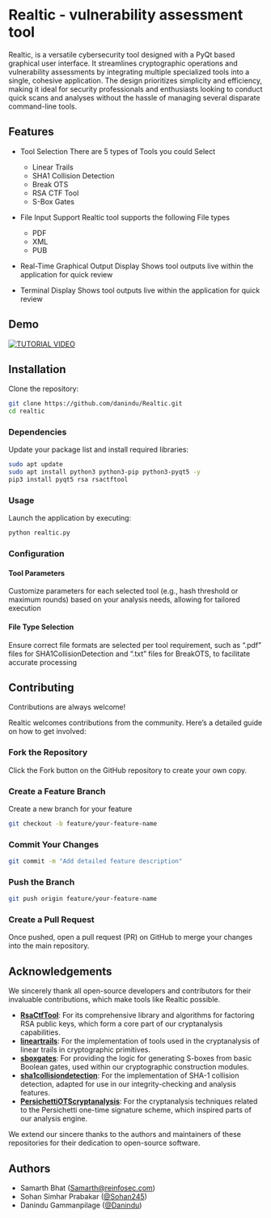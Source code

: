 # Realtic - vulnerability assessment tool

Realtic, is a versatile cybersecurity tool designed with a PyQt based graphical user interface. It streamlines cryptographic operations and vulnerability assessments by integrating multiple specialized tools into a single, cohesive application. The design prioritizes simplicity and efficiency, making it ideal for security professionals and enthusiasts looking to conduct quick scans and analyses without the hassle of managing several disparate command-line tools.


## Features

- Tool Selection 
    There are 5 types of Tools you could Select
     - Linear Trails
    -   SHA1 Collision Detection
    - Break OTS
    - RSA CTF Tool
    - S-Box Gates


- File Input Support
    Realtic tool supports the following File types
    - PDF
    - XML
    - PUB
    

- Real-Time Graphical Output Display
    Shows tool outputs live within the application for quick review

- Terminal Display
    Shows tool outputs live within the application for quick review


## Demo

[![TUTORIAL VIDEO](https://img.youtube.com/vi/Q6xYT5xk0I0/0.jpg)](https://www.youtube.com/watch?v=Q6xYT5xk0I0)

## Installation

Clone the repository:

```bash
git clone https://github.com/danindu/Realtic.git
cd realtic
```

### Dependencies

Update your package list and install required libraries:

```bash
sudo apt update
sudo apt install python3 python3-pip python3-pyqt5 -y
pip3 install pyqt5 rsa rsactftool
```

### Usage

Launch the application by executing:

```bash
python realtic.py
```

### Configuration

#### Tool Parameters

Customize parameters for each selected tool (e.g., hash threshold or maximum
rounds) based on your analysis needs, allowing for tailored execution

#### File Type Selection

Ensure correct file formats are selected per tool requirement, such as “.pdf” files for
SHA1CollisionDetection and “.txt” files for BreakOTS, to facilitate accurate
processing


## Contributing

Contributions are always welcome!

Realtic welcomes contributions from the community. Here’s a detailed guide on how to get involved:

### Fork the Repository

Click the Fork button on the GitHub repository to create your own copy.

### Create a Feature Branch

Create a new branch for your feature

```bash
git checkout -b feature/your-feature-name
```
### Commit Your Changes

```bash
git commit -m "Add detailed feature description"
```

### Push the Branch

```bash
git push origin feature/your-feature-name
```

### Create a Pull Request
Once pushed, open a pull request (PR) on GitHub to merge your changes into the main repository.

## Acknowledgements

We sincerely thank all open-source developers and contributors for their invaluable contributions, which make tools like Realtic possible.

* **[RsaCtfTool](https://github.com/RsaCtfTool/RsaCtfTool)**: For its comprehensive library and algorithms for factoring RSA public keys, which form a core part of our cryptanalysis capabilities.
* **[lineartrails](https://github.com/iaikkrypto/lineartrails)**: For the implementation of tools used in the cryptanalysis of linear trails in cryptographic primitives.
* **[sboxgates](https://github.com/dansarie/sboxgates)**: For providing the logic for generating S-boxes from basic Boolean gates, used within our cryptographic construction modules.
* **[sha1collisiondetection](https://github.com/cr-marcstevens/sha1collisiondetection)**: For the implementation of SHA-1 collision detection, adapted for use in our integrity-checking and analysis features.
* **[PersichettiOTScryptanalysis](https://github.com/deneuville/PersichettiOTScryptanalysis)**: For the cryptanalysis techniques related to the Persichetti one-time signature scheme, which inspired parts of our analysis engine.

We extend our sincere thanks to the authors and maintainers of these repositories for their dedication to open-source software.

## Authors
- Samarth Bhat (Samarth@reinfosec.com)
- Sohan Simhar Prabakar ([@Sohan245](https://github.com/Sohan245/))
- Danindu Gammanpilage ([@Danindu](https://github.com/danindu))
